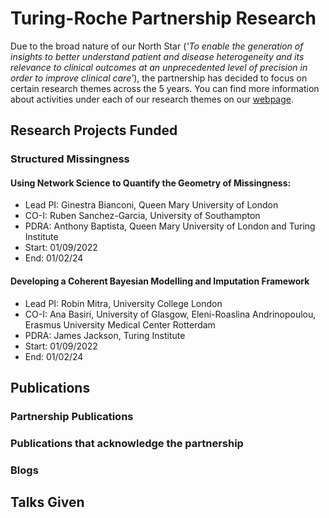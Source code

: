 # Turing-Roche Partnership Research

Due to the broad nature of our North Star (*'To enable the generation of insights to better understand patient and disease heterogeneity and its relevance to clinical outcomes at an unprecedented level of precision in order to improve clinical care'*), the partnership has decided to focus on certain research themes across the 5 years. You can find more information about activities under each of our research themes on our [webpage](https://www.turing.ac.uk/research/research-projects/alan-turing-institute-roche-strategic-partnership).

## Research Projects Funded

### Structured Missingness

#### Using Network Science to Quantify the Geometry of Missingness:
* Lead PI: Ginestra Bianconi, Queen Mary University of London
* CO-I: Ruben Sanchez-Garcia, University of Southampton
* PDRA: Anthony Baptista, Queen Mary University of London and Turing Institute
* Start: 01/09/2022
* End: 01/02/24

#### Developing a Coherent Bayesian Modelling and Imputation Framework
* Lead PI: Robin Mitra, University College London
* CO-I: Ana Basiri, University of Glasgow, Eleni-Roaslina Andrinopoulou, Erasmus University Medical Center Rotterdam
* PDRA: James Jackson, Turing Institute
* Start: 01/09/2022
* End: 01/02/24







## Publications

### Partnership Publications


### Publications that acknowledge the partnership 



### Blogs


## Talks Given
